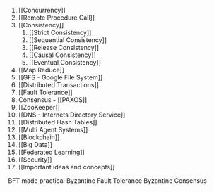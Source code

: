 1. [[Concurrency]]
2. [[Remote Procedure Call]]
3. [[Consistency]]
	1. [[Strict Consistency]]
	2. [[Sequential Consistency]]
	3. [[Release Consistency]]
	4. [[Causal Consistency]]
	5. [[Eventual Consistency]]
4. [[Map Reduce]]
5. [[GFS - Google File System]]
6. [[Distributed Transactions]]
4. [[Fault Tolerance]]
5. Consensus - [[PAXOS]]
6. [[ZooKeeper]]
7. [[DNS - Internets Directory Service]]
8. [[Distributed Hash Tables]]
9. [[Multi Agent Systems]]
10. [[Blockchain]]
11. [[Big Data]]
12. [[Federated Learning]]
13. [[Security]]
14. [[Important ideas and concepts]]

BFT made practical
Byzantine Fault Tolerance
Byzantine Consensus
